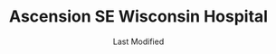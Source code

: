 ---
layout: location-page
date: Last Modified
description: "Local COVID-19 testing is available at Ascension SE Wisconsin Hospital in Franklin, Wisconsin, USA."
permalink: "locations/wisconsin/franklin/ascension-se-wisconsin-hospital/"
tags:
  - locations
  - wisconsin
title: Ascension SE Wisconsin Hospital
uniqueName: ascension-se-wisconsin-hospital
state: Wisconsin
stateAbbr: WI
hood: "Franklin"
address: "10101 S 27th St"
city: "Franklin"
zip: "53132"
zipsNearby: "60002 60004 60005 60006 60007 60008 60009 60010 60011 61008 60089 61011 61012 60013 60012 60014 60039 60015 60016 60017 60018 60019 60201 60202 60203 60204 60208 60209 60020 60021 61038 60022 60025 60026 60029 60030 60031 60001 60033 60034 60035 60037 60040 60041 60042 60043 60044 60045 60046 60047 60048 60069 60050 60051 60053 60056 60060 60061 60062 60065 60064 60086 60088 60038 60055 60067 60074 60078 60094 60095 60068 61065 60070 60071 60072 61072 61073 60073 60075 60076 60077 61080 60081 60082 60083 60084 60079 60085 60087 60090 60091 60093 60096 60097 60098 60099 53001 53501 53002 53003 53505 53101 53916 53004 53511 53512 53103 53104 53005 53008 53045 53006 53105 53922 53007 53108 53523 53010 53109 53011 53012 53013 53525 53016 53017 53925 53110 53114 53531 53018 53115 53118 53119 53120 53019 53534 53121 53122 53125 53538 53126 53021 53127 53128 53022 53024 53026 53129 53130 53132 53027 53029 53137 53031 53138 53032 53033 53034 53035 53036 53037 53545 53546 53547 53548 53549 53038 53039 53139 53140 53141 53142 53143 53144 53040 53044 53147 53551 53046 53047 53048 53557 53148 53559 53050 53051 53052 53056 53563 53201 53202 53203 53204 53205 53206 53207 53208 53209 53210 53211 53212 53213 53214 53215 53216 53217 53218 53219 53220 53221 53222 53223 53224 53225 53226 53227 53228 53233 53234 53235 53237 53259 53263 53267 53268 53274 53278 53288 53290 53293 53295 53149 53150 53058 53059 53060 53152 53064 53153 53154 53065 53066 53069 53070 53542 53156 53157 53072 53158 53073 53074 53159 53401 53402 53403 53404 53405 53406 53407 53408 53075 53579 53076 53167 53078 53168 53080 53585 53081 53082 53085 53170 53086 53171 53172 53176 53589 53177 53178 53089 53091 53092 53097 53102 53179 53181 53182 53093 53183 53184 53185 53594 53094 53098 53146 53151 53186 53187 53188 53189 53090 53095 53190 53191 53192 53099 53194 53195 60102 60156 60107 60122 60110 60118 60120 60121 60123 60124 60136 60140 60142 60152 60159 60168 60169 60173 60179 60192 60193 60194 60195 60196 60180 60714 53199 53244 60049 60092" 
mapUrl: "http://maps.apple.com/?q=Ascension+SE+Wisconsin+Hospital&address=10101+S+27th+St,Franklin,Wisconsin,53132"
locationType: Drive-thru
phone: "1-833-981-0711"
website: "https://www.getascensioncare.com/onlinecare/"
onlineBooking: undefined
closed: undefined
closedUpdate: April 17th, 2020
notes: "By appointment only. Requires phone screen."
days: Weekdays
hours: 8AM-4:30PM
ctaMessage: Learn more
ctaUrl: "https://www.getascensioncare.com/onlinecare/"
---